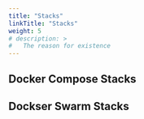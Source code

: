```yaml
---
title: "Stacks"
linkTitle: "Stacks"
weight: 5
# description: >
#   The reason for existence
---
```

## Docker Compose Stacks

## Dockser Swarm Stacks